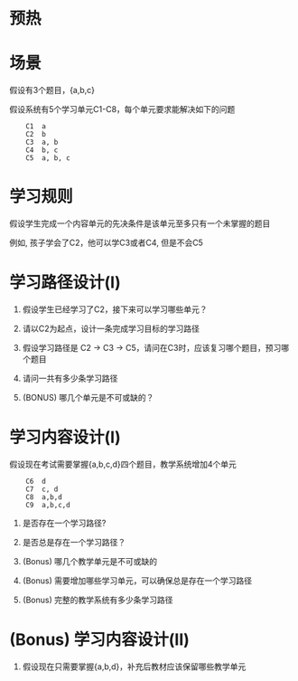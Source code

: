 预热
=============

# 场景

假设有3个题目，{a,b,c}

假设系统有5个学习单元C1-C8，每个单元要求能解决如下的问题

        C1  a
        C2  b
        C3  a, b
        C4  b, c
        C5  a, b, c

# 学习规则

假设学生完成一个内容单元的先决条件是该单元至多只有一个未掌握的题目

例如, 孩子学会了C2，他可以学C3或者C4, 但是不会C5


# 学习路径设计(I)

1. 假设学生已经学习了C2，接下来可以学习哪些单元？

2. 请以C2为起点，设计一条完成学习目标的学习路径

3. 假设学习路径是 C2 -> C3 -> C5，请问在C3时，应该复习哪个题目，预习哪个题目

4. 请问一共有多少条学习路径

5. (BONUS) 哪几个单元是不可或缺的？


# 学习内容设计(I)

假设现在考试需要掌握{a,b,c,d}四个题目，教学系统增加4个单元

        C6  d
        C7  c, d
        C8  a,b,d
        C9  a,b,c,d

1. 是否存在一个学习路径?

2. 是否总是存在一个学习路径？

3. (Bonus) 哪几个教学单元是不可或缺的

4. (Bonus) 需要增加哪些学习单元，可以确保总是存在一个学习路径

5. (Bonus) 完整的教学系统有多少条学习路径


# (Bonus) 学习内容设计(II)

1. 假设现在只需要掌握{a,b,d}，补充后教材应该保留哪些教学单元

